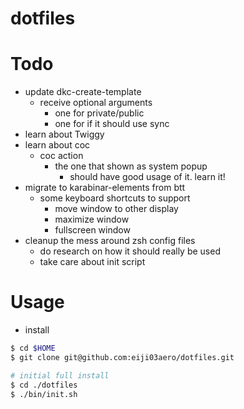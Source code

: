 # dotfiles

# Todo
- update dkc-create-template
  - receive optional arguments
    - one for private/public
    - one for if it should use sync
- learn about Twiggy
- learn about coc
  - coc action
    - the one that shown as system popup
      - should have good usage of it. learn it!
- migrate to karabinar-elements from btt
  - some keyboard shortcuts to support
    - move window to other display
    - maximize window
    - fullscreen window
- cleanup the mess around zsh config files
  - do research on how it should really be used
  - take care about init script

# Usage
- install
```sh
$ cd $HOME
$ git clone git@github.com:eiji03aero/dotfiles.git

# initial full install
$ cd ./dotfiles
$ ./bin/init.sh
```
